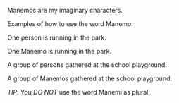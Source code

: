 Manemos are my imaginary characters.

Examples of how to use the word Manemo:

One person is running in the park.

One Manemo is running in the park.

A group of persons gathered at the school playground.

A group of Manemos gathered at the school playground.

*TIP*: You *DO NOT* use the word Manemi as plural.
